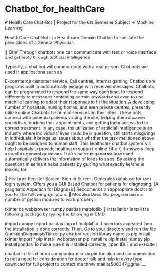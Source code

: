 # Chatbot_for_healthCare
💕 Health Care Chat-Bot 🤖
Project for the 6th Semester Subject -> Machine Learning

Health Care Chat-Bot is a Healthcare Domain Chatbot to simulate the predictions of a General Physician.

📃 Brief
Through chatbots one can communicate with text or voice interface and get reply through artificial intelligence

Typically, a chat bot will communicate with a real person. Chat bots are used in applications such as

E-commerce customer service,
Call centres,
Internet gaming.
Chatbots are programs built to automatically engage with received messages. Chatbots can be programmed to respond the same way each time, to respond differently to messages containing certain keywords and even to use machine learning to adapt their responses to fit the situation. A developing number of hospitals, nursing homes, and even private centres, presently utilize online Chatbots for human services on their sites. These bots connect with potential patients visiting the site, helping them discover specialists, booking their appointments, and getting them access to the correct treatment. In any case, the utilization of artificial intelligence in an industry where individuals’ lives could be in question, still starts misgivings in individuals. It brings up issues about whether the task mentioned above ought to be assigned to human staff. This healthcare chatbot system will help hospitals to provide healthcare support online 24 x 7, it answers deep as well as general questions. It also helps to generate leads and automatically delivers the information of leads to sales. By asking the questions in series it helps patients by guiding what exactly he/she is looking for.

📇 Features
Register Screen.
Sign-in Screen.
Generates database for user login system.
Offers you a GUI Based Chatbot for patients for diagnosing. [A pragmatic Approach for Diagnosis]
Reccomends an appropriate doctor to you for the following symptom.
📜 Modules Used
Our program uses a number of python modules to work properly:

tkinter
os
webbrowser
numpy
pandas
matplotlib
🔳 Installation
Install the following package by typing the following in CMD

import numpy
import pandas
import matplotlib
If no errors appeared then the installation is done correctly. Then, Go to your directory and run the file QuestionDiagonosisTkinter.py
chatbot requied library name as
pip install tkinter import *
pip install webbrowser
pip install re
pip install numpy
pip install pandas
To make sure it is installed correctly, open IDLE and execute :

chatbot in this chatbot communicate in simple function and documentation to not a need for consideration for doctor talk and help in every type
download for full project to contect me throw mail as506347@gmail....
